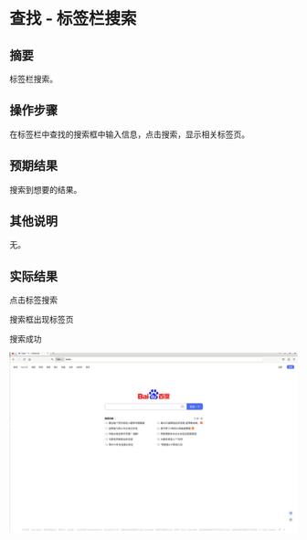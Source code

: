 # 查找 - 标签栏搜索

## 摘要

标签栏搜索。

## 操作步骤

在标签栏中查找的搜索框中输入信息，点击搜索，显示相关标签页。

## 预期结果

搜索到想要的结果。

## 其他说明

无。

## 实际结果

点击标签搜索


搜索框出现标签页


搜索成功

![alt text](./image-16.png)